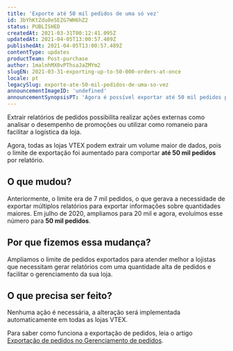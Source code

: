 ```yaml
---
title: 'Exporte até 50 mil pedidos de uma só vez'
id: 3bYhKtZdu8e5EZG7WH6hZ2
status: PUBLISHED
createdAt: 2021-03-31T00:12:41.095Z
updatedAt: 2021-04-05T13:00:57.489Z
publishedAt: 2021-04-05T13:00:57.489Z
contentType: updates
productTeam: Post-purchase
author: 1malnhMX0vPThsaJaZMYm2
slugEN: 2021-03-31-exporting-up-to-50-000-orders-at-once
locale: pt
legacySlug: exporte-ate-50-mil-pedidos-de-uma-so-vez
announcementImageID: 'undefined'
announcementSynopsisPT: 'Agora é possível exportar até 50 mil pedidos por vez no Gerenciamento de pedidos.'
---
```


Extrair relatórios de pedidos possibilita realizar ações externas como analisar o desempenho de promoções ou utilizar como romaneio para facilitar a logística da loja.

Agora, todas as lojas VTEX podem extrair um volume maior de dados, pois o limite de exportação foi aumentado para comportar **até 50 mil pedidos** por relatório.

## O que mudou?

Anteriormente, o limite era de 7 mil pedidos, o que gerava a necessidade de exportar múltiplos relatórios para exportar informações sobre quantidades maiores. Em julho de 2020, ampliamos para 20 mil e agora, evoluímos esse número para **50 mil pedidos**.

## Por que fizemos essa mudança?

Ampliamos o limite de pedidos exportados para atender melhor a lojistas que necessitam gerar relatórios com uma quantidade alta de pedidos e facilitar o gerenciamento da sua loja.

## O que precisa ser feito?

Nenhuma ação é necessária, a alteração será implementada automaticamente em todas as lojas VTEX.

Para saber como funciona a exportação de pedidos, leia o artigo [Exportação de pedidos no Gerenciamento de pedidos](https://help.vtex.com/tutorial/exportando-pedidos-no-gerenciamento-de-pedidos--tutorials_6417).
